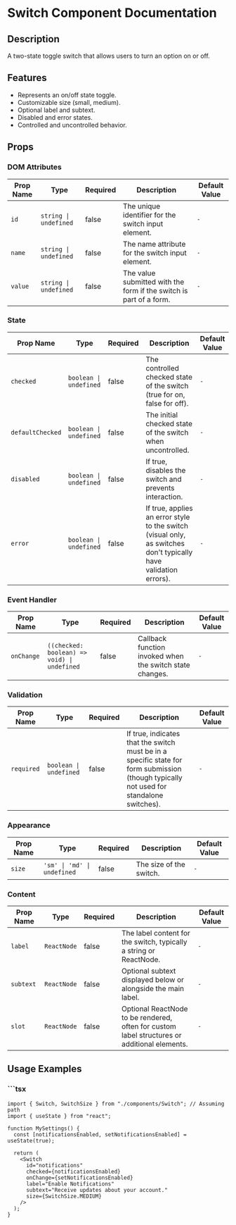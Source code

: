 # Switch Component Documentation

## Description
A two-state toggle switch that allows users to turn an option on or off.

## Features
- Represents an on/off state toggle.
- Customizable size (small, medium).
- Optional label and subtext.
- Disabled and error states.
- Controlled and uncontrolled behavior.

## Props

### DOM Attributes

| Prop Name     | Type        | Required | Description | Default Value |
|---------------|-------------|----------|-------------|---------------|
| `id` | `string \| undefined` | false | The unique identifier for the switch input element. | `-` |
| `name` | `string \| undefined` | false | The name attribute for the switch input element. | `-` |
| `value` | `string \| undefined` | false | The value submitted with the form if the switch is part of a form. | `-` |

### State

| Prop Name     | Type        | Required | Description | Default Value |
|---------------|-------------|----------|-------------|---------------|
| `checked` | `boolean \| undefined` | false | The controlled checked state of the switch (true for on, false for off). | `-` |
| `defaultChecked` | `boolean \| undefined` | false | The initial checked state of the switch when uncontrolled. | `-` |
| `disabled` | `boolean \| undefined` | false | If true, disables the switch and prevents interaction. | `-` |
| `error` | `boolean \| undefined` | false | If true, applies an error style to the switch (visual only, as switches don't typically have validation errors). | `-` |

### Event Handler

| Prop Name     | Type        | Required | Description | Default Value |
|---------------|-------------|----------|-------------|---------------|
| `onChange` | `((checked: boolean) => void) \| undefined` | false | Callback function invoked when the switch state changes. | `-` |

### Validation

| Prop Name     | Type        | Required | Description | Default Value |
|---------------|-------------|----------|-------------|---------------|
| `required` | `boolean \| undefined` | false | If true, indicates that the switch must be in a specific state for form submission (though typically not used for standalone switches). | `-` |

### Appearance

| Prop Name     | Type        | Required | Description | Default Value |
|---------------|-------------|----------|-------------|---------------|
| `size` | `'sm' \| 'md' \| undefined` | false | The size of the switch. | `-` |

### Content

| Prop Name     | Type        | Required | Description | Default Value |
|---------------|-------------|----------|-------------|---------------|
| `label` | `ReactNode` | false | The label content for the switch, typically a string or ReactNode. | `-` |
| `subtext` | `ReactNode` | false | Optional subtext displayed below or alongside the main label. | `-` |
| `slot` | `ReactNode` | false | Optional ReactNode to be rendered, often for custom label structures or additional elements. | `-` |

## Usage Examples

### ```tsx
```tsx
import { Switch, SwitchSize } from "./components/Switch"; // Assuming path
import { useState } from "react";

function MySettings() {
  const [notificationsEnabled, setNotificationsEnabled] = useState(true);

  return (
    <Switch
      id="notifications"
      checked={notificationsEnabled}
      onChange={setNotificationsEnabled}
      label="Enable Notifications"
      subtext="Receive updates about your account."
      size={SwitchSize.MEDIUM}
    />
  );
}
